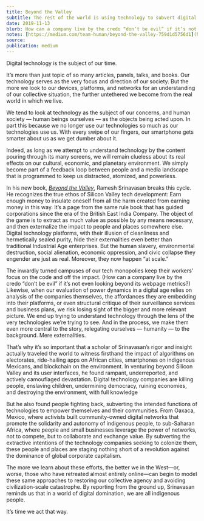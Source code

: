 ```yaml
---
title: Beyond the Valley
subtitle: The rest of the world is using technology to subvert digital capitalism. We can, too.
date: 2019-11-13
blurb: How can a company live by the credo “don’t be evil” if it’s not even looking beyond its webpage metrics?
notes: [https://medium.com/team-human/beyond-the-valley-759d1d5756d1](https://medium.com/team-human/beyond-the-valley-759d1d5756d1 https://medium.com/team-human/beyond-the-valley-759d1d5756d1)
source: 
publication: medium
---
```


Digital technology is the subject of our time.

It’s more than just topic of so many articles, panels, talks, and books. Our technology serves as the very focus and direction of our society. But the more we look to our devices, platforms, and networks for an understanding of our collective situation, the further untethered we become from the real world in which we live.

We tend to look at technology as the subject of our concerns, and human society — human beings ourselves — as the objects being acted upon. In part this because we no longer use our technologies so much as our technologies use us. With every swipe of our fingers, our smartphone gets smarter about us as we get dumber about it.

Indeed, as long as we attempt to understand technology by the content pouring through its many screens, we will remain clueless about its real effects on our cultural, economic, and planetary environment. We simply become part of a feedback loop between people and a media landscape that is programmed to keep us distracted, atomized, and powerless.

In his new book, [_Beyond the Valley_](https://mitpress.mit.edu/books/beyond-valley), Ramesh Srinavasan breaks this cycle. He recognizes the true ethos of Silicon Valley tech development: Earn enough money to insulate oneself from all the harm created from earning money in this way. It’s a page from the same rule book that has guided corporations since the era of the British East India Company. The object of the game is to extract as much value as possible by any means necessary, and then externalize the impact to people and places somewhere else. Digital technology platforms, with their illusion of cleanliness and hermetically sealed purity, hide their externalities even better than traditional Industrial Age enterprises. But the human slavery, environmental destruction, social alienation, economic oppression, and civic collapse they engender are just as real. Moreover, they now happen “at scale.”

The inwardly turned campuses of our tech monopolies keep their workers’ focus on the code and off the impact. (How can a company live by the credo “don’t be evil” if it’s not even looking beyond its webpage metrics?) Likewise, when our evaluation of power dynamics in a digital age relies on analysis of the companies themselves, the affordances they are embedding into their platforms, or even structural critique of their surveillance services and business plans, we risk losing sight of the bigger and more relevant picture. We end up trying to understand technology through the lens of the very technologies we’re trying to see. And in the process, we make them even more central to the story, relegating ourselves — humanity — to the background. Mere externalities.

That’s why it’s so important that a scholar of Srinavasan’s rigor and insight actually traveled the world to witness firsthand the impact of algorithms on electorates, ride-hailing apps on African cities, smartphones on indigenous Mexicans, and blockchain on the environment. In venturing beyond Silicon Valley and its user interfaces, he found rampant, underreported, and actively camouflaged devastation. Digital technology companies are killing people, enslaving children, undermining democracy, ruining economies, and destroying the environment, with full knowledge

But he also found people fighting back, subverting the intended functions of technologies to empower themselves and their communities. From Oaxaca, Mexico, where activists built community-owned digital networks that promote the solidarity and autonomy of indigenous people, to sub-Saharan Africa, where people and small businesses leverage the power of networks, not to compete, but to collaborate and exchange value. By subverting the extractive intentions of the technology companies seeking to colonize them, these people and places are staging nothing short of a revolution against the dominance of global corporate capitalism.

The more we learn about these efforts, the better we in the West—or, worse, those who have retreated almost entirely online—can begin to model these same approaches to restoring our collective agency and avoiding civilization-scale catastrophe. By reporting from the ground up, Srinavasan reminds us that in a world of digital domination, we are all indigenous people.

It’s time we act that way.
